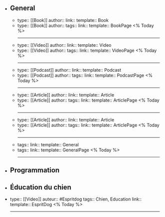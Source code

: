 - ## General
	- type:: [[Book]]
	  author:: 
	  link::
	  template:: Book
	- type:: [[Book]]
	  author:: 
	  tags::
	  link::
	  template:: BookPage
	  <% Today %>
	  ***
	- type:: [[Video]]
	  author:: 
	  link::
	  template:: Video
	- type:: [[Video]]
	  author:: 
	  tags::
	  link::
	  template:: VideoPage
	  <% Today %>
	  ***
	- type:: [[Podcast]]
	  author:: 
	  link::
	  template:: Podcast
	- type:: [[Podcast]]
	  author:: 
	  tags::
	  link::
	  template:: PodcastPage
	  <% Today %>
	  ***
	- type:: [[Article]]
	  author:: 
	  link::
	  template:: Article
	- type:: [[Article]]
	  author:: 
	  tags::
	  link::
	  template:: ArticlePage
	  <% Today %>
	  ***
	- type:: [[Article]]
	  author:: 
	  link::
	  template:: Article
	- type:: [[Article]]
	  author:: 
	  tags::
	  link::
	  template:: ArticlePage
	  <% Today %>
	  ***
	- tags::
	  link::
	  template:: General
	- tags::
	  link::
	  template:: GeneralPage
	  <% Today %>
	  ***
- ## Programmation
- ## Éducation du chien
- type:: [[Video]]
  auteur:: #Espritdog
  tags:: Chien, Education
  link::
  template:: EspritDog
  <% Today %>
  ***